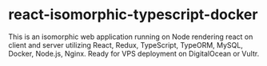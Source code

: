 # react-isomorphic-typescript-docker
This is an isomorphic web application running on Node rendering react on client and server utilizing React, Redux, TypeScript, TypeORM, MySQL, Docker, Node.js,  Nginx. Ready for VPS deployment on DigitalOcean or Vultr.
